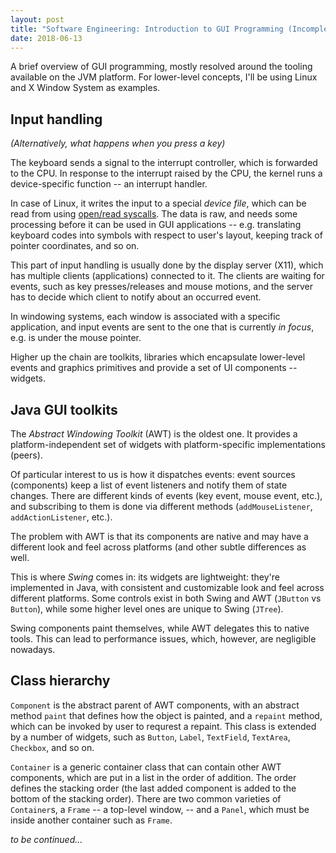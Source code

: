 ```yaml
---
layout: post
title: "Software Engineering: Introduction to GUI Programming (Incomplete)"
date: 2018-06-13
---
```

A brief overview of GUI programming, mostly resolved around the tooling available on the JVM platform.
For lower-level concepts, I'll be using Linux and X Window System as examples.

## Input handling

_(Alternatively, what happens when you press a key)_

The keyboard sends a signal to the interrupt controller, which is forwarded to the CPU.
In response to the interrupt raised by the CPU, the kernel runs a device-specific function -- an interrupt handler.

In case of Linux, it writes the input to a special _device file_, which can be read from
using [open/read syscalls](https://stackoverflow.com/a/23317086/1726690).
The data is raw, and needs some processing before it can be used in GUI applications -- e.g.
translating keyboard codes into symbols with respect to user's layout, keeping track of pointer coordinates, and so on.

This part of input handling is usually done by the display server (X11), which has multiple clients (applications) connected to it.
The clients are waiting for events, such as key presses/releases and mouse motions,
and the server has to decide which client to notify about an occurred event.

In windowing systems, each window is associated with a specific application,
and input events are sent to the one that is currently _in focus_, e.g. is under the mouse pointer.

Higher up the chain are toolkits, libraries which encapsulate lower-level events
and graphics primitives and provide a set of UI components -- widgets.

## Java GUI toolkits

The _Abstract Windowing Toolkit_ (AWT) is the oldest one. It provides a platform-independent set of widgets
with platform-specific implementations (peers).

Of particular interest to us is how it dispatches events: event sources (components)
keep a list of event listeners and notify them of state changes.
There are different kinds of events (key event, mouse event, etc.), and
subscribing to them is done via different methods (`addMouseListener`, `addActionListener`, etc.).

The problem with AWT is that its components are native and may have a
different look and feel across platforms (and other subtle differences as well.

This is where _Swing_ comes in: its widgets are lightweight: they're implemented in Java, with
consistent and customizable look and feel across different platforms.
Some controls exist in both Swing and AWT (`JButton` vs `Button`),
while some higher level ones are unique to Swing (`JTree`).

Swing components paint themselves, while AWT delegates this to native tools.
This can lead to performance issues, which, however, are negligible nowadays.

## Class hierarchy

`Component` is the abstract parent of AWT components, with an abstract method `paint`
that defines how the object is painted, and a `repaint` method, which can be invoked by user
to requrest a repaint. This class is extended by a number of widgets, such as `Button`, `Label`,
`TextField`, `TextArea`, `Checkbox`, and so on.

`Container` is a generic container class that can contain other AWT components, which are
put in a list in the order of addition. The order defines the stacking order (the last added
component is added to the bottom of the stacking order). There are two common varieties of `Container`s,
a `Frame` -- a top-level window, -- and a `Panel`, which must be inside another container such as `Frame`.

_to be continued..._
